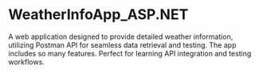 # WeatherInfoApp_ASP.NET
A web application designed to provide detailed weather information, utilizing Postman API for seamless data retrieval and testing. The app includes so many features. Perfect for learning API integration and testing workflows.
